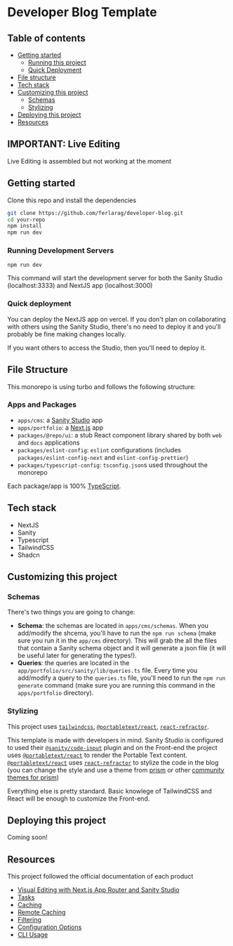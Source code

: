 # Developer Blog Template

## Table of contents

- [Getting started](#getting-started)
  - [Running this project](#running-development-servers)
  - [Quick Deployment](#quick-deployment)
- [File structure](#file-structure)
- [Tech stack](#tech-stack)
- [Customizing this project](#customizing-this-project)
  - [Schemas](#schemas)
  - [Stylizing](#stylizing)
- [Deploying this project]()
- [Resources]()

## IMPORTANT: Live Editing

Live Editing is assembled but not working at the moment

## Getting started

Clone this repo and install the dependencies

```sh
git clone https://github.com/ferlarag/developer-blog.git
cd your-repo
npm install
npm run dev
```

### Running Development Servers

```
npm run dev
```

This command will start the development server for both the Sanity Studio (localhost:3333) and NextJS app (localhost:3000)

### Quick deployment

You can deploy the NextJS app on vercel. If you don't plan on collaborating with others using the Sanity Studio, there's no need to deploy it and you'll probably be fine making changes locally.

If you want others to access the Studio, then you'll need to deploy it.

## File Structure

This monorepo is using turbo and follows the following structure:

### Apps and Packages

- `apps/cms`: a [Sanity Studio](https://www.sanity.io/studio) app
- `apps/portfolio`: a [Next.js](https://nextjs.org/) app
- `packages/@repo/ui`: a stub React component library shared by both `web` and `docs` applications
- `packages/eslint-config`: `eslint` configurations (includes `packages/eslint-config-next` and `eslint-config-prettier`)
- `packages/typescript-config`: `tsconfig.json`s used throughout the monorepo

Each package/app is 100% [TypeScript](https://www.typescriptlang.org/).

## Tech stack

- NextJS
- Sanity
- Typescript
- TailwindCSS
- Shadcn

## Customizing this project

### Schemas

There's two things you are going to change:

- **Schema**: the schemas are located in `apps/cms/schemas`. When you add/modify the shcema, you'll have to run the `npm run schema` (make sure you run it in the `app/cms` directory). This will grab the all the files that contain a Sanity schema object and it will generate a json file (it will be useful later for generating the types!).
- **Queries**: the queries are located in the `app/portfolio/src/sanity/lib/queries.ts` file. Every time you add/modify a query to the `queries.ts` file, you'll need to run the `npm run generate` command (make sure you are running this command in the `apps/portfolio` directory).

### Stylizing

This project uses [`tailwindcss`](#https://tailwindcss.com/docs/installation), [`@portabletext/react`](#https://www.npmjs.com/package/@portabletext/react), [`react-refractor`](#https://www.npmjs.com/package/react-refractor).

This template is made with developers in mind. Sanity Studio is configured to used their [`@sanity/code-input`](#https://www.sanity.io/plugins/code-input) plugin and on the Front-end the project uses [`@portabletext/react`](#https://www.npmjs.com/package/@portabletext/react) to render the Portable Text content. [`@portabletext/react`](#https://www.npmjs.com/package/@portabletext/react) uses [`react-refractor`](#https://www.npmjs.com/package/react-refractor) to stylize the code in the blog (you can change the style and use a theme from [prism](#https://github.com/PrismJS/prism/tree/gh-pages/themes) or other [community themes for prism](#https://github.com/PrismJS/prism-themes))

Everything else is pretty standard. Basic knowlege of TailwindCSS and React will be enough to customize the Front-end.

## Deploying this project

Coming soon!

## Resources

This project followed the official documentation of each product

- [Visual Editing with Next.js App Router and Sanity Studio](#https://www.sanity.io/guides/nextjs-app-router-live-preview)
- [Tasks](https://turbo.build/repo/docs/core-concepts/monorepos/running-tasks)
- [Caching](https://turbo.build/repo/docs/core-concepts/caching)
- [Remote Caching](https://turbo.build/repo/docs/core-concepts/remote-caching)
- [Filtering](https://turbo.build/repo/docs/core-concepts/monorepos/filtering)
- [Configuration Options](https://turbo.build/repo/docs/reference/configuration)
- [CLI Usage](https://turbo.build/repo/docs/reference/command-line-reference)

